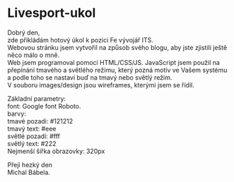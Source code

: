 # Livesport-ukol

Dobrý den, <br />
zde přikládám hotový úkol k pozici Fe vývojář ITS. <br />
Webovou stránku jsem vytvořil na způsob svého blogu, aby jste zjistili ještě něco málo o mně. <br />
Web jsem programoval pomocí HTML/CSS/JS.  JavaScript jsem použil na přepínání tmavého a světlého režimu, který pozná motiv ve Vašem systému a podle toho se nastaví buď na tmavý  nebo světlý režim.<br />
V souboru images/design jsou wireframes, kterými jsem se řídil. <br>

Základní parametry: <br />
font: Google font Roboto. <br />
barvy: <br />
tmavé pozadi: #121212 <br />
tmavý text: #eee <br />
světlé pozadí: #fff <br />
světlý text: #222 <br />
Nejmenší šířka obrazovky: 320px <br>

Přeji hezký den <br />
Michal Bábela.
